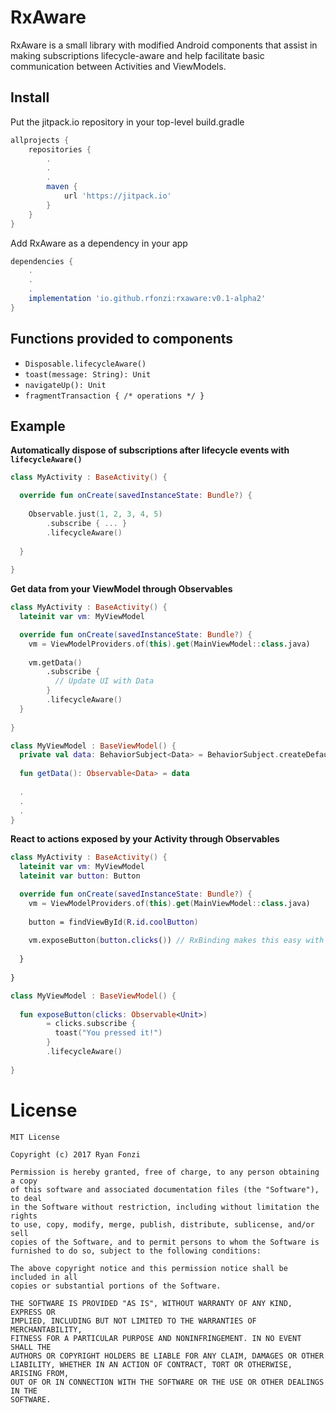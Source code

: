 # RxAware

RxAware is a small library with modified Android components that assist in making subscriptions lifecycle-aware and help facilitate basic communication between Activities and ViewModels.

## Install

Put the jitpack.io repository in your top-level build.gradle
```groovy
allprojects {
    repositories {
        .
        .
        .
        maven {
            url 'https://jitpack.io'
        }
    }
}
```

Add RxAware as a dependency in your app
```groovy
dependencies {
    .
    .
    .
    implementation 'io.github.rfonzi:rxaware:v0.1-alpha2'
}
```

## Functions provided to components

* `Disposable.lifecycleAware()`
* `toast(message: String): Unit`
* `navigateUp(): Unit`
* `fragmentTransaction { /* operations */ }`

## Example

**Automatically dispose of subscriptions after lifecycle events with `lifecycleAware()`**

```kotlin
class MyActivity : BaseActivity() {

  override fun onCreate(savedInstanceState: Bundle?) {
    
    Observable.just(1, 2, 3, 4, 5)
        .subscribe { ... }
        .lifecycleAware()
    
  }
  
}
```

**Get data from your ViewModel through Observables**

```kotlin
class MyActivity : BaseActivity() {
  lateinit var vm: MyViewModel

  override fun onCreate(savedInstanceState: Bundle?) {
    vm = ViewModelProviders.of(this).get(MainViewModel::class.java)
    
    vm.getData()
        .subscribe {
          // Update UI with Data
        }
        .lifecycleAware()
  }
  
}
```

```kotlin
class MyViewModel : BaseViewModel() {
  private val data: BehaviorSubject<Data> = BehaviorSubject.createDefault(Data())
  
  fun getData(): Observable<Data> = data
  
  .
  .
  .
}
```

**React to actions exposed by your Activity through Observables**

```kotlin
class MyActivity : BaseActivity() {
  lateinit var vm: MyViewModel
  lateinit var button: Button

  override fun onCreate(savedInstanceState: Bundle?) {
    vm = ViewModelProviders.of(this).get(MainViewModel::class.java)
    
    button = findViewById(R.id.coolButton)
    
    vm.exposeButton(button.clicks()) // RxBinding makes this easy with button.clicks()
    
  }
  
}
```

```kotlin
class MyViewModel : BaseViewModel() {
  
  fun exposeButton(clicks: Observable<Unit>)
        = clicks.subscribe {
          toast("You pressed it!")
        }
        .lifecycleAware()
  
}
```

# License

```
MIT License

Copyright (c) 2017 Ryan Fonzi

Permission is hereby granted, free of charge, to any person obtaining a copy
of this software and associated documentation files (the "Software"), to deal
in the Software without restriction, including without limitation the rights
to use, copy, modify, merge, publish, distribute, sublicense, and/or sell
copies of the Software, and to permit persons to whom the Software is
furnished to do so, subject to the following conditions:

The above copyright notice and this permission notice shall be included in all
copies or substantial portions of the Software.

THE SOFTWARE IS PROVIDED "AS IS", WITHOUT WARRANTY OF ANY KIND, EXPRESS OR
IMPLIED, INCLUDING BUT NOT LIMITED TO THE WARRANTIES OF MERCHANTABILITY,
FITNESS FOR A PARTICULAR PURPOSE AND NONINFRINGEMENT. IN NO EVENT SHALL THE
AUTHORS OR COPYRIGHT HOLDERS BE LIABLE FOR ANY CLAIM, DAMAGES OR OTHER
LIABILITY, WHETHER IN AN ACTION OF CONTRACT, TORT OR OTHERWISE, ARISING FROM,
OUT OF OR IN CONNECTION WITH THE SOFTWARE OR THE USE OR OTHER DEALINGS IN THE
SOFTWARE.
```
